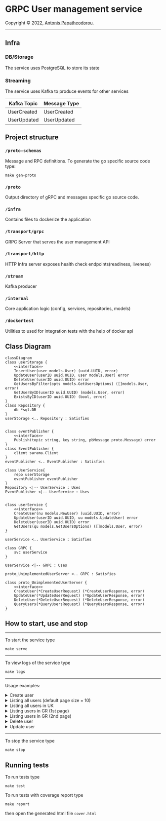 # GRPC User management service 
Copyright © 2022, [Antonis Papatheodorou](https://github.com/TonyPath).
***
## Infra

### DB/Storage

The service uses PostgreSQL to store its state

### Streaming

The service uses Kafka to produce events for other services

| Kafka Topic              | Message Type |
|--------------------------| ------------- |
| UserCreated   | UserCreated |
| UserUpdated        | UserUpdated |

## Project structure

### `/proto-schemas`
Message and RPC definitions.
To generate the go specific source code type:
```shell
make gen-proto
```
### `/proto`
Output directory of gRPC and messages specific go source code.
### `/infra`
Contains files to dockerize the application
### `/transport/grpc`
GRPC Server that serves the user management API 
### `/transport/http`
HTTP Infra server exposes health check endpoints(readiness, liveness)  
### `/stream`
Kafka producer
### `/internal`
Core application logic (config, services, repositories, models)
### `/dockertest`
Utilities to used for integration tests with the help of docker api

## Class Diagram
```mermaid
classDiagram
class userStorage {
    <<interface>>
    InsertUser(user models.User) (uuid.UUID, error)
    UpdateUser(userID uuid.UUID, user models.User) error
    DeleteUser(userID uuid.UUID) error
    GetUsersByFilter(opts models.GetUsersOptions) ([]models.User, error)
    GetUserByID(userID uuid.UUID) (models.User, error)
    ExistsByID(userID uuid.UUID) (bool, error)
}
class Repository {
    db *sql.DB
}
userStorage <.. Repository : Satisfies


class eventPublisher {
    <<interface>>
    Publish(topic string, key string, pbMessage proto.Message) error
}
class EventPublisher {
    client sarama.Client
}
eventPublisher <.. EventPublisher : Satisfies

class UserService{
    repo userStorage
    eventPublisher eventPublisher
}
Repository <|-- UserService : Uses
EventPublisher <|-- UserService : Uses


class userService {
    <<interface>>
    CreateUser(nu models.NewUser) (uuid.UUID, error)
    UpdateUser(userID uuid.UUID, uu models.UpdateUser) error
	DeleteUser(userID uuid.UUID) error
	GetUsers(qu models.GetUsersOptions) ([]models.User, error)
}

userService <.. UserService : Satisfies

class GRPC {
    svc userService
}

UserService <|-- GRPC : Uses

proto_UnimplementedUserServer <.. GRPC : Satisfies

class proto_UnimplementedUserServer {
    <<interface>>
    CreateUser(*CreateUserRequest) (*CreateUserResponse, error)
	UpdateUser(*UpdateUserRequest) (*UpdateUserResponse, error)
	DeleteUser(*DeleteUserRequest) (*DeleteUserResponse, error)
	QueryUsers(*QueryUsersRequest) (*QueryUsersResponse, error)
}

```


## How to start, use and stop
***
To start the service type
```shell
make serve
```

***

To view logs of the service type
```shell
make logs
```

***
Usage examples:


<details>
<summary>Create user</summary>

```shell
$ grpcurl -d '{"email":"user1@mail.com","first_name":"user1_name","last_name":"user1_lname","nickname":"user1_nkname","password":"secret","country":"GR"}' -plaintext localhost:50000 services.user.User/CreateUser
{
  "userId": "166f7137-8884-42ab-90b2-1c2d77fc1037"
}
```
</details>

<details>
<summary>Listing  all users (default page size = 10)</summary>

```shell
$ grpcurl -d '{}' -plaintext localhost:50000 services.user.User/QueryUsers
{
  "users": [
    {
      "id": "166f7137-8884-42ab-90b2-1c2d77fc1037",
      "email": "user1@mail.com",
      "firstName": "user1_name",
      "lastName": "user1_lname",
      "nickname": "user1_nkname",
      "country": "GR",
      "password": "$2a$10$LpgLzRcXkxU45Wwqgd.d9evdJ0wAV63LCFeLm.J78k2d1FBbnPNXG",
      "createdAt": "2022-08-16T22:54:06.419671Z"
    },
    {
      "id": "b3ce8fed-d5e8-4583-8783-b95969b5bc0c",
      "email": "user2@mail.com",
      "firstName": "user2_name",
      "lastName": "user2_lname",
      "nickname": "user2_nkname",
      "country": "GR",
      "password": "$2a$10$wNV.oRXIaAjPCbZp01zrf.KBwCq98AZZ1lEAEq/0VMEaEMlUSHiN6",
      "createdAt": "2022-08-16T22:54:34.134916Z"
    },
    {
      "id": "5631dc46-54a4-4f00-a296-faa248a98e8d",
      "email": "user3@mail.com",
      "firstName": "user3_name",
      "lastName": "user3_lname",
      "nickname": "user3_nkname",
      "country": "UK",
      "password": "$2a$10$KaIyJrMd3.o.KCSIQSV2MOdeIney1ejjdAcspFyLT3ysJwAraV.D.",
      "createdAt": "2022-08-16T22:54:58.116917Z"
    }
  ]
}

```
</details>

<details>
<summary>Listing  all users in UK</summary>

```shell
$ grpcurl -d '{"filter":{"country":"UK"}}' -plaintext localhost:50000 services.user.User/QueryUsers 
{
  "users": [
    {
      "id": "5631dc46-54a4-4f00-a296-faa248a98e8d",
      "email": "user3@mail.com",
      "firstName": "user3_name",
      "lastName": "user3_lname",
      "nickname": "user3_nkname",
      "country": "UK",
      "password": "$2a$10$KaIyJrMd3.o.KCSIQSV2MOdeIney1ejjdAcspFyLT3ysJwAraV.D.",
      "createdAt": "2022-08-16T22:54:58.116917Z"
    }
  ]
}

```
</details>

<details>
<summary>Listing users in GR (1st page)</summary>

```shell
$ grpcurl -d '{"page_size":1, "page_number":1 ,"filter":{"country":"GR"}}' -plaintext localhost:50000 services.user.User/QueryUsers
{
  "users": [
    {
      "id": "166f7137-8884-42ab-90b2-1c2d77fc1037",
      "email": "user1@mail.com",
      "firstName": "user1_name",
      "lastName": "user1_lname",
      "nickname": "user1_nkname",
      "country": "GR",
      "password": "$2a$10$LpgLzRcXkxU45Wwqgd.d9evdJ0wAV63LCFeLm.J78k2d1FBbnPNXG",
      "createdAt": "2022-08-16T22:54:06.419671Z"
    }
  ]
}

```
</details>

<details>
<summary>Listing users in GR (2nd page)</summary>

```shell
$ grpcurl -d '{"page_size":1, "page_number":2 ,"filter":{"country":"GR"}}' -plaintext localhost:50000 services.user.User/QueryUsers
{
  "users": [
    {
      "id": "b3ce8fed-d5e8-4583-8783-b95969b5bc0c",
      "email": "user2@mail.com",
      "firstName": "user2_name",
      "lastName": "user2_lname",
      "nickname": "user2_nkname",
      "country": "GR",
      "password": "$2a$10$wNV.oRXIaAjPCbZp01zrf.KBwCq98AZZ1lEAEq/0VMEaEMlUSHiN6",
      "createdAt": "2022-08-16T22:54:34.134916Z"
    }
  ]
}

```
</details>

<details>
<summary>Delete user</summary>

```shell
$ grpcurl -d '{"user_id":"166f7137-8884-42ab-90b2-1c2d77fc1037"}' -plaintext localhost:50000 services.user.User/DeleteUser
{
  "success": true
}

```
</details>

<details>
<summary>Update user</summary>

```shell
$ grpcurl -d '{"user_id":"b3ce8fed-d5e8-4583-8783-b95969b5bc0c", "fields":{"nickname":"batman"}}' -plaintext localhost:50000 services.user.User/UpdateUser
{
  "success": true
}

```
</details>

***

To stop the service type
```shell
make stop
```

## Running tests
To run tests type
```shell
make test
```

To run tests with coverage report type
```shell
make report
```
then open the generated html file `cover.html`
